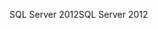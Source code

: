<span data-ttu-id="47c69-101">SQL Server 2012</span><span class="sxs-lookup"><span data-stu-id="47c69-101">SQL Server 2012</span></span>